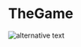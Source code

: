 # TheGame

![alternative text](http://www.plantuml.com/plantuml/proxy?cache=no&src=https://raw.githubusercontent.com/lameRER/TheGame/diagram/diagram.puml)
